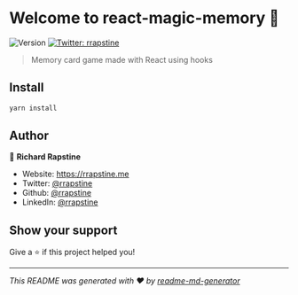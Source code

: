 # Welcome to react-magic-memory 👋

![Version](https://img.shields.io/badge/version-0.0.0-blue.svg?cacheSeconds=2592000)
[![Twitter: rrapstine](https://img.shields.io/twitter/follow/rrapstine.svg?style=social)](https://twitter.com/rrapstine)

> Memory card game made with React using hooks

## Install

```sh
yarn install
```

## Author

👤 **Richard Rapstine**

- Website: https://rrapstine.me
- Twitter: [@rrapstine](https://twitter.com/rrapstine)
- Github: [@rrapstine](https://github.com/rrapstine)
- LinkedIn: [@rrapstine](https://linkedin.com/in/rrapstine)

## Show your support

Give a ⭐️ if this project helped you!

---

_This README was generated with ❤️ by [readme-md-generator](https://github.com/kefranabg/readme-md-generator)_
